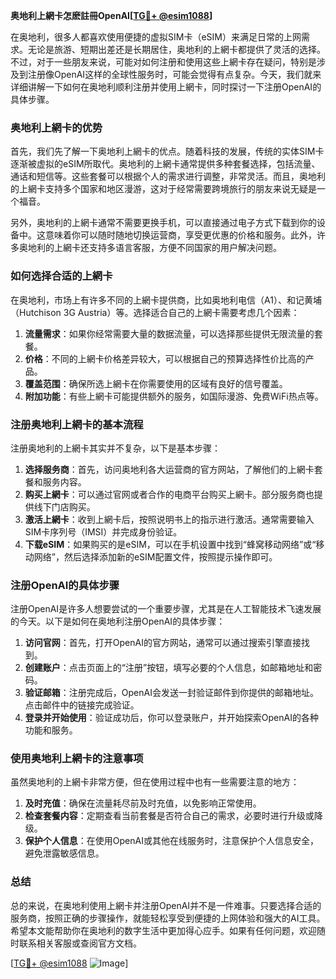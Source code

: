 **奥地利上網卡怎麽註冊OpenAI[[TG💪+ @esim1088](https://t.me/s/esim1088)]**

在奥地利，很多人都喜欢使用便捷的虚拟SIM卡（eSIM）来满足日常的上网需求。无论是旅游、短期出差还是长期居住，奥地利的上網卡都提供了灵活的选择。不过，对于一些朋友来说，可能对如何注册和使用这些上網卡存在疑问，特别是涉及到注册像OpenAI这样的全球性服务时，可能会觉得有点复杂。今天，我们就来详细讲解一下如何在奥地利顺利注册并使用上網卡，同时探讨一下注册OpenAI的具体步骤。

### 奥地利上網卡的优势

首先，我们先了解一下奥地利上網卡的优点。随着科技的发展，传统的实体SIM卡逐渐被虚拟的eSIM所取代。奥地利的上網卡通常提供多种套餐选择，包括流量、通话和短信等。这些套餐可以根据个人的需求进行调整，非常灵活。而且，奥地利的上網卡支持多个国家和地区漫游，这对于经常需要跨境旅行的朋友来说无疑是一个福音。

另外，奥地利的上網卡通常不需要更换手机，可以直接通过电子方式下载到你的设备中。这意味着你可以随时随地切换运营商，享受更优惠的价格和服务。此外，许多奥地利的上網卡还支持多语言客服，方便不同国家的用户解决问题。

### 如何选择合适的上網卡

在奥地利，市场上有许多不同的上網卡提供商，比如奥地利电信（A1）、和记黄埔（Hutchison 3G Austria）等。选择适合自己的上網卡需要考虑几个因素：

1. **流量需求**：如果你经常需要大量的数据流量，可以选择那些提供无限流量的套餐。
2. **价格**：不同的上網卡价格差异较大，可以根据自己的预算选择性价比高的产品。
3. **覆盖范围**：确保所选上網卡在你需要使用的区域有良好的信号覆盖。
4. **附加功能**：有些上網卡可能提供额外的服务，如国际漫游、免费WiFi热点等。

### 注册奥地利上網卡的基本流程

注册奥地利的上網卡其实并不复杂，以下是基本步骤：

1. **选择服务商**：首先，访问奥地利各大运营商的官方网站，了解他们的上網卡套餐和服务内容。
2. **购买上網卡**：可以通过官网或者合作的电商平台购买上網卡。部分服务商也提供线下门店购买。
3. **激活上網卡**：收到上網卡后，按照说明书上的指示进行激活。通常需要输入SIM卡序列号（IMSI）并完成身份验证。
4. **下载eSIM**：如果购买的是eSIM，可以在手机设置中找到“蜂窝移动网络”或“移动网络”，然后选择添加新的eSIM配置文件，按照提示操作即可。

### 注册OpenAI的具体步骤

注册OpenAI是许多人想要尝试的一个重要步骤，尤其是在人工智能技术飞速发展的今天。以下是如何在奥地利注册OpenAI的具体步骤：

1. **访问官网**：首先，打开OpenAI的官方网站，通常可以通过搜索引擎直接找到。
2. **创建账户**：点击页面上的“注册”按钮，填写必要的个人信息，如邮箱地址和密码。
3. **验证邮箱**：注册完成后，OpenAI会发送一封验证邮件到你提供的邮箱地址。点击邮件中的链接完成验证。
4. **登录并开始使用**：验证成功后，你可以登录账户，并开始探索OpenAI的各种功能和服务。

### 使用奥地利上網卡的注意事项

虽然奥地利的上網卡非常方便，但在使用过程中也有一些需要注意的地方：

1. **及时充值**：确保在流量耗尽前及时充值，以免影响正常使用。
2. **检查套餐内容**：定期查看当前套餐是否符合自己的需求，必要时进行升级或降级。
3. **保护个人信息**：在使用OpenAI或其他在线服务时，注意保护个人信息安全，避免泄露敏感信息。

### 总结

总的来说，在奥地利使用上網卡并注册OpenAI并不是一件难事。只要选择合适的服务商，按照正确的步骤操作，就能轻松享受到便捷的上网体验和强大的AI工具。希望本文能帮助你在奥地利的数字生活中更加得心应手。如果有任何问题，欢迎随时联系相关客服或查阅官方文档。

[[TG💪+ @esim1088](https://t.me/s/esim1088) ![Image](https://i.postimg.cc/4NQfJmqS/Snipaste-2025-05-13-00-14-12.png)]